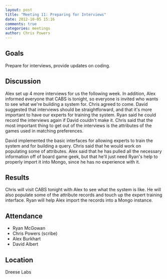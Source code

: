 ```yaml
---
layout: post
title: "Meeting 11: Preparing for Interviews"
date: 2012-10-05 15:16
comments: true
categories: meetings
author: Chris Powers
---
```


## Goals

Prepare for interviews, provide updates on coding.

## Discussion

Alex set up 4 more interviews for us the following week. In addition, Alex informed everyone that CABS is tonight, so everyone is invited who wants to see what we're building a system for. Chris agreed to come. David suggested that interviews should be straightforward, and that it's more important to have our experts for training the system. Ryan said he could record the interviews again if David couldn't make it. Chris said that the most important thing to get out of the interviews is the attributes of the games used in matching preferences.

David implemented the basic interfaces for allowing experts to train the system and for building a query. Chris said that he would work on populating some of attributes. Alex said that he has pulled all the necessary information off of board game geek, but that he'll just need Ryan's help to properly import it into Mongo, since he has no experience with it.


## Results

Chris will visit CABS tonight with Alex to see what the system is like. He will also populate some of the attribute records and touch up the expert training interface. Ryan will help Alex import the records into a Mongo instance.

## Attendance

-   Ryan McGowan
-   Chris Powers (scribe)
-   Alex Burkhart
-	David Albert

## Location

Dreese Labs
